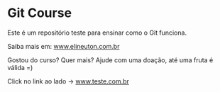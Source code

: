 # Git Course

Este é um repositório teste para ensinar como o Git funciona.

Saiba mais em: www.elineuton.com.br

Gostou do curso? Quer mais? Ajude com uma doação, até uma fruta é válida =)

Click no link ao lado -> www.teste.com.br
